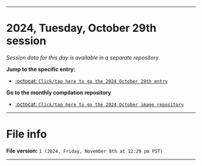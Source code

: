 
***

# 2024, Tuesday, October 29th session

_Session data for this day is available in a separate repository._

**Jump to the specific entry:**

- [:octocat: `Click/tap here to go the 2024 October 29th entry`](https://github.com/seanpm2001/SeansLifeArchive_Images_ModernSmurfsVillage_Y2024_V10/tree/SeansLifeArchive_ModernSmurfsVillage_Y2024_V10_Main-dev/2024/10_October/29/)

**Go to the monthly compilation repository**

- [:octocat: `Click/tap here to go the 2024 October image repository`](https://github.com/seanpm2001/SeansLifeArchive_Images_ModernSmurfsVillage_Y2024_V10/)

***

# File info

**File version:** `1 (2024, Friday, November 8th at 12:29 pm PST)`

***
